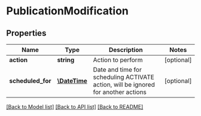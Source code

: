 # PublicationModification

## Properties
Name | Type | Description | Notes
------------ | ------------- | ------------- | -------------
**action** | **string** | Action to perform | [optional] 
**scheduled_for** | [**\DateTime**](\DateTime.md) | Date and time for scheduling ACTIVATE action, will be ignored for another actions | [optional] 

[[Back to Model list]](../README.md#documentation-for-models) [[Back to API list]](../README.md#documentation-for-api-endpoints) [[Back to README]](../README.md)


